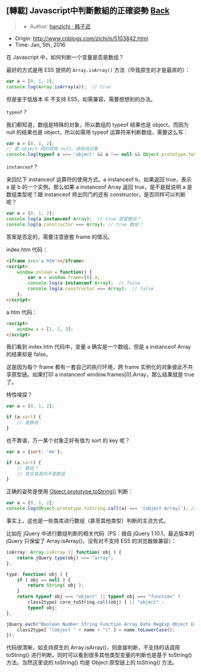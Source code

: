 ## [轉載] Javascript中判斷數組的正確姿勢 [Back](./../post.md)

> - Author: [hanzichi · 韩子迟](https://github.com/hanzichi)
- Origin: http://www.cnblogs.com/zichi/p/5103842.html
- Time: Jan, 5th, 2016

在 Javascript 中，如何判断一个变量是否是数组？

最好的方式是用 ES5 提供的 `Array.isArray()` 方法（毕竟原生的才是最屌的）：

```js
var a = [0, 1, 2];
console.log(Array.isArray(a));  // true
```

但是鉴于低版本 IE 不支持 ES5，如需兼容，需要想想别的办法。

`typeof`？

我们都知道，数组是特殊的对象，所以数组的 typeof 结果也是 object，而因为 null 的结果也是 object，所以如需用 typeof 运算符来判断数组，需要这么写：

```js
var a = [0, 1, 2];
// 是 object 同时排除 null、排除纯对象
console.log(typeof a === 'object' && a !== null && Object.prototype.toString.call(a) !== '[object Object]');  // true
```

`instanceof`？

来回忆下 instanceof 运算符的使用方式。a instanceof b，如果返回 true，表示 a 是 b 的一个实例。那么如果 a instanceof Array 返回 true，是不是就说明 a 是 数组类型呢？跟 instanceof 师出同门的还有 constructor，是否同样可以判断呢？

```js
var a = [0, 1, 2];
console.log(a instanceof Array);  // true 就是数组？
console.log(a.constructor === Array); // true 数组？
```

答案是否定的，需要注意嵌套 frame 的情况。

index.htm 代码：

```html
<iframe src='a.htm'></iframe>
<script>
    window.onload = function() {
        var a = window.frames[0].a;
        console.log(a instanceof Array);  // false
        console.log(a.constructor === Array);  // false
    };
</script>
```

a.htm 代码：

```html
<script>
    window.a = [1, 2, 3];
</script>
```

我们看到 index.htm 代码中，变量 a 确实是一个数组，但是 a instanceof Array 的结果却是 false。

这是因为每个 frame 都有一套自己的执行环境，跨 frame 实例化的对象彼此不共享原型链。如果打印 a instanceof window.frames[0].Array，那么结果就是 true 了。

特性嗅探？

```js
var a = [0, 1, 2];

if (a.sort) {
    // 是数组
}
```

也不靠谱，万一某个对象正好有值为 sort 的 key 呢？

```js
var a = {sort: 'me'};

if (a.sort) {
    // 数组？
    // 其实我真的不是数组
}
```

正确的姿势是使用 [Object.prototype.toString()](https://developer.mozilla.org/zh-CN/docs/Web/JavaScript/Reference/Global_Objects/Object/toString) 判断：

```js
var a = [0, 1, 2];
console.log(Object.prototype.toString.call(a) === '[object Array]'); // true
```

事实上，这也是一些类库进行数组（甚至其他类型）判断的主流方式。

比如在 jQuery 中进行数组判断的相关代码（PS：摘自 jQuery 1.10.1，最近版本的 jQuery 只保留了 Array.isArray()，没有对不支持 ES5 的浏览器做兼容）：

```js
isArray: Array.isArray || function( obj ) {
    return jQuery.type(obj) === "array";
},

type: function( obj ) {
    if ( obj == null ) {
        return String( obj );
    }
    return typeof obj === "object" || typeof obj === "function" ?
        class2type[ core_toString.call(obj) ] || "object" :
        typeof obj;
},

jQuery.each("Boolean Number String Function Array Date RegExp Object Error".split(" "), function(i, name) {
    class2type[ "[object " + name + "]" ] = name.toLowerCase();
});
```

代码很清晰，如支持原生的 Array.isArray()，则直接判断，不支持的话调用 toString() 进行判断。同时可以看到很多其他类型变量的判断也是基于 toString() 方法。当然这里说的 toString() 均是 Object 原型链上的 toString() 方法。

